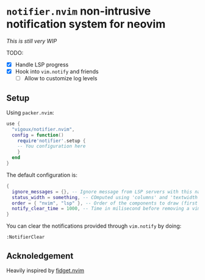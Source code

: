 # `notifier.nvim` non-intrusive notification system for neovim

_This is still very WIP_

TODO:
- [x] Handle LSP progress
- [x] Hook into `vim.notify` and friends
  - [ ] Allow to customize log levels

## Setup

Using `packer.nvim`:
```lua
use {
  "vigoux/notifier.nvim",
  config = function()
    require'notifier'.setup {
    -- You configuration here
    }
  end
}
```

The default configuration is:
```lua
{
  ignore_messages = {}, -- Ignore message from LSP servers with this name
  status_width = something, -- COmputed using 'columns' and 'textwidth'
  order = { "nvim", "lsp" }, -- Order of the components to draw (first nvim notifications, then lsp
  notify_clear_time = 1000, -- Time in milisecond before removing a vim.notifiy notification, 0 to make them sticky
}
```

You can clear the notifications provided through `vim.notify` by
doing:
```vim
:NotifierClear
```

## Acknoledgement

Heavily inspired by [fidget.nvim]

[fidget.nvim]: https://github.com/j-hui/fidget.nvim
